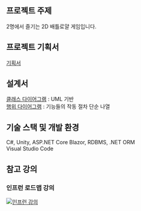 ## 프로젝트 주제
2명에서 즐기는 2D 배틀로얄 게임입니다.
## 프로젝트 기획서
[기획서](https://github.com/Joseph-Cha/JustFight_Client/blob/Design/Design/Design.md)
## 설계서
[클래스 다이어그램](https://github.com/Joseph-Cha/JustFight_Client/blob/Design/Design/StructureDiagram.md) : UML 기반 \
[행위 다이어그램](https://github.com/Joseph-Cha/JustFight_Client/blob/Design/Design/BehaviorDiagram.md) : 기능들의 작동 절차 단순 나열
## 기술 스택 및 개발 환경
C#, Unity, ASP.NET Core Blazor, RDBMS, .NET ORM\
Visual Studio Code
## 참고 강의
### 인프런 로드맵 강의
[![인프런 강의](https://user-images.githubusercontent.com/75019048/107851300-48083780-6e4c-11eb-94a4-86d3394f143a.JPG)](https://www.inflearn.com/roadmaps/355)
